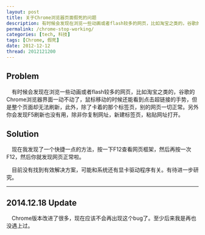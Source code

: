 ```yaml
---
layout: post
title: 关于Chrome浏览器页面假死的问题
description: 有时候会发现在浏览一些动画或者flash较多的网页，比如淘宝之类的，谷歌的Chrome浏览器界面一动不动了……
permalink: /chrome-stop-working/
categories: [tech, 科技]
tags: [Chrome, 假死]
date: 2012-12-12
thread: 2012121200
--- 
```


## Problem 

　有时候会发现在浏览一些动画或者flash较多的网页，比如淘宝之类的，谷歌的Chrome浏览器界面一动不动了，鼠标移动的时候还能看到点击超链接的手势，但是整个页面却无法刷新，此外，除了卡着的那个标签页，别的网页一切正常。另外你会发现F5刷新也没有用，除非你复制网址，新建标签页，粘贴网址打开。

## Solution

　现在我发现了一个快捷一点的方法，按一下F12查看网页框架，然后再按一次F12，然后你就发现网页正常啦。

　目前没有找到有效解决方案，可能和系统还有显卡驱动程序有关。有待进一步研究。

------
## 2014.12.18 Update

　Chrome版本改进了很多，现在应该不会再出现这个bug了。至少后来我是再也没遇上过。